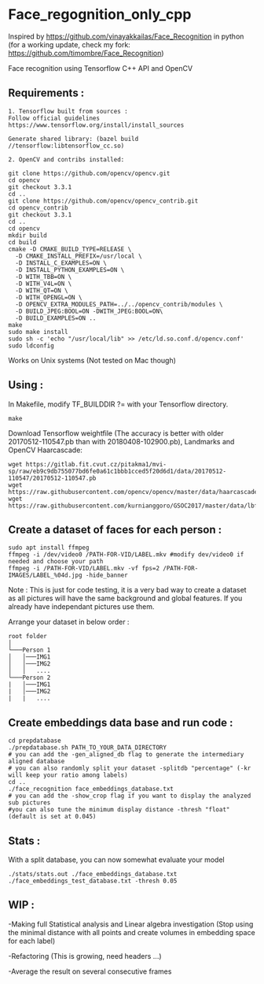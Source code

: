 # Face_regognition_only_cpp

Inspired by https://github.com/vinayakkailas/Face_Recognition in python
(for a working update, check my fork: https://github.com/timombre/Face_Recognition)

Face recognition using Tensorflow C++ API and OpenCV

## Requirements :

	1. Tensorflow built from sources :
	Follow official guidelines
	https://www.tensorflow.org/install/install_sources
	
	Generate shared library: (bazel build //tensorflow:libtensorflow_cc.so)
	
	2. OpenCV and contribs installed:
	
	git clone https://github.com/opencv/opencv.git
	cd opencv 
	git checkout 3.3.1 
	cd ..
	git clone https://github.com/opencv/opencv_contrib.git
	cd opencv_contrib
	git checkout 3.3.1
	cd ..
	cd opencv
	mkdir build
	cd build
	cmake -D CMAKE_BUILD_TYPE=RELEASE \
      -D CMAKE_INSTALL_PREFIX=/usr/local \
      -D INSTALL_C_EXAMPLES=ON \
      -D INSTALL_PYTHON_EXAMPLES=ON \
      -D WITH_TBB=ON \
      -D WITH_V4L=ON \
      -D WITH_QT=ON \
      -D WITH_OPENGL=ON \
      -D OPENCV_EXTRA_MODULES_PATH=../../opencv_contrib/modules \
      -D BUILD_JPEG:BOOL=ON -DWITH_JPEG:BOOL=ON\
      -D BUILD_EXAMPLES=ON ..
	make
	sudo make install
	sudo sh -c 'echo "/usr/local/lib" >> /etc/ld.so.conf.d/opencv.conf'
	sudo ldconfig
	

Works on Unix systems (Not tested on Mac though)

## Using :

In Makefile, modify TF_BUILDDIR ?= with your Tensorflow directory.

    make

Download Tensorflow weightfile (The accuracy is better with older 20170512-110547.pb than with 20180408-102900.pb), Landmarks and OpenCV Haarcascade:

    wget https://gitlab.fit.cvut.cz/pitakma1/mvi-sp/raw/eb9c9db755077bd6fe0a61c1bbb1cced5f20d6d1/data/20170512-110547/20170512-110547.pb
    wget https://raw.githubusercontent.com/opencv/opencv/master/data/haarcascades/haarcascade_frontalface_alt2.xml
    wget https://raw.githubusercontent.com/kurnianggoro/GSOC2017/master/data/lbfmodel.yaml


## Create a dataset of faces for each person :

    sudo apt install ffmpeg
    ffmpeg -i /dev/video0 /PATH-FOR-VID/LABEL.mkv #modify dev/video0 if needed and choose your path
    ffmpeg -i /PATH-FOR-VID/LABEL.mkv -vf fps=2 /PATH-FOR-IMAGES/LABEL_%04d.jpg -hide_banner
    
Note : This is just for code testing, it is a very bad way to create a dataset as all pictures will have the same background and global features. If you already have independant pictures use them.

Arrange your dataset in below order :


```
root folder  
│
└───Person 1
│   │───IMG1
│   │───IMG2
│   │   ....
└───Person 2
|   │───IMG1
|   │───IMG2
|   |   ....
```
## Create embeddings data base and run code :

    cd prepdatabase
    ./prepdatabase.sh PATH_TO_YOUR_DATA_DIRECTORY 
    # you can add the -gen_aligned_db flag to generate the intermediary aligned database
    # you can also randomly split your dataset -splitdb "percentage" (-kr will keep your ratio among labels)
    cd ..
    ./face_recognition face_embeddings_database.txt
    # you can add the -show_crop flag if you want to display the analyzed sub pictures
    #you can also tune the minimum display distance -thresh "float" (default is set at 0.045)


## Stats :

With a split database, you can now somewhat evaluate your model

    ./stats/stats.out ./face_embeddings_database.txt ./face_embeddings_test_database.txt -thresh 0.05


## WIP :

-Making full Statistical analysis and Linear algebra investigation (Stop using the minimal distance with all points and create volumes in embedding space for each label)

-Refactoring (This is growing, need headers ...)

-Average the result on several consecutive frames

